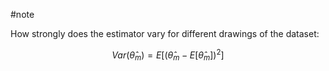 #note 

How strongly does the estimator vary for different drawings of the dataset:

$$
Var(\hat{\theta}_m) = E[(\hat{\theta}_m - E[\hat{\theta}_m])^2]
$$
